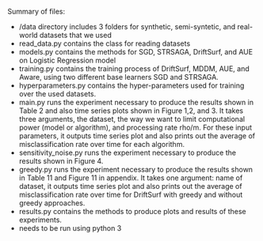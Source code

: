 Summary of files:
- /data directory includes 3 folders for synthetic, semi-syntetic, and real-world datasets that we used
- read_data.py contains the class for reading datasets
- models.py contains the methods for SGD, STRSAGA, DriftSurf, and AUE on Logistic Regression model
- training.py contains the training process of DriftSurf, MDDM, AUE, and Aware, using two different base learners SGD and STRSAGA.
- hyperparameters.py contains the hyper-parameters used for training over the used datasets. 
- main.py runs the experiment necessary to produce the results shown in Table 2 and also time series plots shown in Figure 1,2, and 3. It takes three arguments, the dataset, the way we want to limit computational power (model or algorithm), and processing rate rho/m. For these input parameters, it outputs time series plot and also prints out the average of misclassification rate over time for each algorithm.
- sensitivity_noise.py runs the experiment necessary to produce the results shown in Figure 4. 
- greedy.py runs the experiment necessary to produce the results shown in Table 11 and Figure 11 in appendix. It takes one argument: name of dataset, it outputs time series plot and also prints out the average of misclassification rate over time for DriftSurf with greedy and without greedy approaches.
- results.py contains the methods to produce plots and results of these experiments.
- needs to be run using python 3